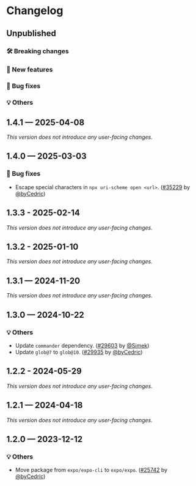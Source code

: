 # Changelog

## Unpublished

### 🛠 Breaking changes

### 🎉 New features

### 🐛 Bug fixes

### 💡 Others

## 1.4.1 — 2025-04-08

_This version does not introduce any user-facing changes._

## 1.4.0 — 2025-03-03

### 🐛 Bug fixes

- Escape special characters in `npx uri-scheme open <url>`. ([#35229](https://github.com/expo/expo/pull/35229) by [@byCedric](https://github.com/byCedric))

## 1.3.3 - 2025-02-14

_This version does not introduce any user-facing changes._

## 1.3.2 - 2025-01-10

_This version does not introduce any user-facing changes._

## 1.3.1 — 2024-11-20

_This version does not introduce any user-facing changes._

## 1.3.0 — 2024-10-22

### 💡 Others

- Update `commander` dependency. ([#29603](https://github.com/expo/expo/pull/29603) by [@Simek](https://github.com/Simek))
- Update `glob@7` to `glob@10`. ([#29935](https://github.com/expo/expo/pull/29935) by [@byCedric](https://github.com/byCedric))

## 1.2.2 - 2024-05-29

_This version does not introduce any user-facing changes._

## 1.2.1 — 2024-04-18

_This version does not introduce any user-facing changes._

## 1.2.0 — 2023-12-12

### 💡 Others

- Move package from `expo/expo-cli` to `expo/expo`. ([#25742](https://github.com/expo/expo/pull/25742) by [@byCedric](https://github.com/byCedric))
